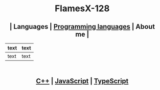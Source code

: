 <h1 align ="center">
FlamesX-128
</h1>

<h2 align ="center">
  | Languages | <a href="#-LP">Programming languages</a> | About me |
</h2>

  <p align="center">

  | text | text |
  | ---- | ---- |
  | text | text |
  
</p>

<h2 align="center">
  <br><a href="https://es.wikipedia.org/wiki/Dev-C%2B%2B">C++</a> | <a href="https://es.wikipedia.org/wiki/JavaScript">JavaScript</a> | <a href="https://es.wikipedia.org/wiki/TypeScript">TypeScript</a>
</h2>


<h1 id= "LP">
  <a id="user-content-LP" class="anchor" aria-hidden="true" href="#-LP"></a></h1>


<!--
**FlamesX-128/FlamesX-128** is a ✨ _special_ ✨ repository because its `README.md` (this file) appears on your GitHub profile.

Here are some ideas to get you started:

- 🔭 I’m currently working on ...
- 🌱 I’m currently learning ...
- 👯 I’m looking to collaborate on ...
- 🤔 I’m looking for help with ...
- 💬 Ask me about ...
- 📫 How to reach me: ...
- 😄 Pronouns: ...
- ⚡ Fun fact: ...
-->
